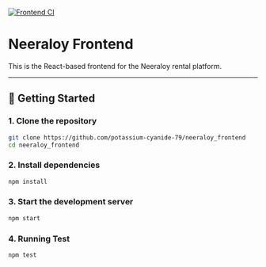 [![Frontend CI](https://github.com/potassium-cyanide-79/neeraloy_frontend/actions/workflows/ci.yml/badge.svg)](https://github.com/potassium-cyanide-79/neeraloy_frontend/actions/workflows/ci.yml)
# Neeraloy Frontend

This is the React-based frontend for the Neeraloy rental platform.

---

## 🚀 Getting Started

### 1. Clone the repository

```bash
git clone https://github.com/potassium-cyanide-79/neeraloy_frontend
cd neeraloy_frontend
```

### 2. Install dependencies

```bash
npm install
```

### 3. Start the development server

```bash
npm start
```

### 4. Running Test 

```bash
npm test
```
